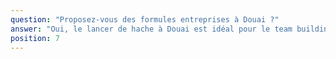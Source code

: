 ```yaml
---
question: "Proposez-vous des formules entreprises à Douai ?"
answer: "Oui, le lancer de hache à Douai est idéal pour le team building : objectifs RH définis, formats adaptés à l’effectif, privatisation possible et debrief au bar. Nous pouvons combiner avec d’autres activités Team Square."
position: 7
---
```

